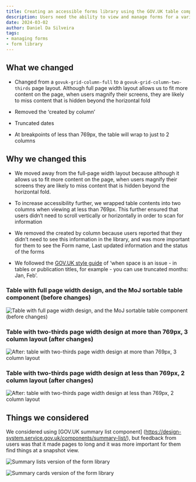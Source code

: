 ```yaml
---
title: Creating an accessible forms library using the GOV.UK table component
description: Users need the ability to view and manage forms for a variety of reasons. This post talks about the work we did to create an accessible view of forms for users
date: 2024-03-02
author: Daniel Da Silveira
tags:
- managing forms
- form library
---
```


## What we changed

- Changed from a `govuk-grid-column-full` to a `govuk-grid-column-two-thirds` page layout. Although full page width layout allows us to fit more content on the page, when users magnify their screens, they are likely to miss content that is hidden beyond the horizontal fold

- Removed the ‘created by column’

- Truncated dates

- At breakpoints of less than 769px, the table will wrap to just to 2 columns


## Why we changed this

- We moved away from the full-page width layout because although it allows us to fit more content on the page, when users magnify their screens they are likely to miss content that is hidden beyond the horizontal fold.

- To increase accessibility further, we wrapped table contents into two columns when viewing at less than 769px. This further ensured that users didn’t need to scroll vertically or horizontally in order to scan for information

- We removed the created by column because users reported that they didn’t need to see this information in the library, and was more important for them to see the Form name, Last updated information and the status of the forms

- We followed the [GOV.UK style guide](https://www.gov.uk/guidance/style-guide/a-to-z-of-gov-uk-style#:~:text=when%20space%20is%20an%20issue%20%2D%20in%20tables%20or%20publication%20titles%2C%20for%20example%20%2D%20you%20can%20use%20truncated%20months%3A%20Jan%2C%20Feb) of ‘when space is an issue - in tables or publication titles, for example - you can use truncated months: Jan, Feb’.

### Table with full page width design, and the MoJ sortable table component (before changes)
![Table with full page width design, and the MoJ sortable table component (before changes)](01-library.png "Table with full page width design, and the MoJ sortable table component (before changes)")

### Table with two-thirds page width design at more than 769px, 3 column layout (after changes)
![After: table with two-thirds page width design at more than 769px, 3 column layout](02-library.png " table with two-thirds page width design at more than 769px, 3 column layout")


### Table with two-thirds page width design at less than 769px, 2 column layout (after changes)
![After: table with two-thirds page width design at less than 769px, 2 column layout](03-library.png " table with two-thirds page width design at less than 769px, 2 column layout")





## Things we considered

We considered using [GOV.UK summary list component] (https://design-system.service.gov.uk/components/summary-list/), but feedback from users was that it made pages to long and it was more important for them find things at a snapshot view.

![Summary lists version of the form library](04-library.png "Summary lists version of the form library ")



![Summary cards version of the form library](05-library.png " Summary cards version of the form library ")

